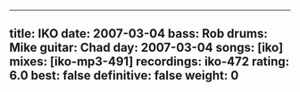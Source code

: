 
---
title: IKO
date: 2007-03-04
bass:	Rob
drums:	Mike
guitar:	Chad
day: 2007-03-04
songs: [iko]
mixes: [iko-mp3-491]
recordings: iko-472
rating: 6.0
best: false
definitive: false
weight: 0
---
